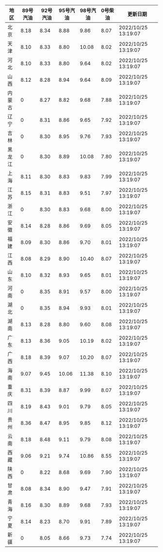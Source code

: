 | 地区 | 89号汽油 | 92号汽油 | 95号汽油 | 98号汽油 | 0号柴油 | 更新日期 |
| --- | --- | --- | --- | --- | --- | --- |
| 北京 | 8.18 | 8.34 | 8.88 | 9.86 | 8.07 | 2022/10/25 13:19:07 |
| 天津 | 8.10 | 8.33 | 8.80 | 10.08 | 8.02 | 2022/10/25 13:19:07 |
| 河北 | 8.10 | 8.33 | 8.80 | 9.64 | 8.02 | 2022/10/25 13:19:07 |
| 山西 | 8.12 | 8.28 | 8.94 | 9.64 | 8.09 | 2022/10/25 13:19:07 |
| 内蒙古 | 0 | 8.27 | 8.82 | 9.68 | 7.88 | 2022/10/25 13:19:07 |
| 辽宁 | 0 | 8.31 | 8.86 | 9.65 | 7.92 | 2022/10/25 13:19:07 |
| 吉林 | 0 | 8.30 | 8.95 | 9.76 | 7.93 | 2022/10/25 13:19:07 |
| 黑龙江 | 0 | 8.30 | 8.89 | 10.08 | 7.80 | 2022/10/25 13:19:07 |
| 上海 | 8.11 | 8.30 | 8.83 | 9.83 | 7.99 | 2022/10/25 13:19:07 |
| 江苏 | 8.15 | 8.31 | 8.83 | 9.51 | 7.97 | 2022/10/25 13:19:07 |
| 浙江 | 0 | 8.30 | 8.83 | 9.68 | 8.00 | 2022/10/25 13:19:07 |
| 安徽 | 8.14 | 8.28 | 8.86 | 9.69 | 8.05 | 2022/10/25 13:19:07 |
| 福建 | 8.09 | 8.30 | 8.86 | 9.70 | 8.01 | 2022/10/25 13:19:07 |
| 江西 | 8.08 | 8.29 | 8.90 | 10.40 | 8.07 | 2022/10/25 13:19:07 |
| 山东 | 8.10 | 8.32 | 8.93 | 9.65 | 8.01 | 2022/10/25 13:19:07 |
| 河南 | 0 | 8.35 | 8.91 | 9.57 | 8.00 | 2022/10/25 13:19:07 |
| 湖北 | 0 | 8.35 | 8.94 | 9.93 | 8.01 | 2022/10/25 13:19:07 |
| 湖南 | 8.13 | 8.28 | 8.80 | 9.60 | 8.08 | 2022/10/25 13:19:07 |
| 广东 | 8.13 | 8.36 | 9.05 | 10.19 | 8.02 | 2022/10/25 13:19:07 |
| 广西 | 8.18 | 8.39 | 9.07 | 10.20 | 8.07 | 2022/10/25 13:19:07 |
| 海南 | 9.07 | 9.45 | 10.06 | 11.38 | 8.10 | 2022/10/25 13:19:07 |
| 重庆 | 8.31 | 8.39 | 8.87 | 9.99 | 8.07 | 2022/10/25 13:19:07 |
| 四川 | 8.19 | 8.43 | 9.01 | 9.79 | 8.05 | 2022/10/25 13:19:07 |
| 贵州 | 8.36 | 8.47 | 8.95 | 9.85 | 8.12 | 2022/10/25 13:19:07 |
| 云南 | 8.18 | 8.48 | 9.11 | 9.79 | 8.08 | 2022/10/25 13:19:07 |
| 西藏 | 9.06 | 9.21 | 9.74 | 10.86 | 8.55 | 2022/10/25 13:19:07 |
| 陕西 | 0 | 8.22 | 8.68 | 9.69 | 7.90 | 2022/10/25 13:19:07 |
| 甘肃 | 8.08 | 8.34 | 8.90 | 9.47 | 7.91 | 2022/10/25 13:19:07 |
| 青海 | 8.16 | 8.30 | 8.89 | 9.68 | 7.93 | 2022/10/25 13:19:07 |
| 宁夏 | 8.14 | 8.23 | 8.70 | 9.91 | 7.89 | 2022/10/25 13:19:07 |
| 新疆 | 0 | 8.05 | 8.66 | 9.73 | 7.74 | 2022/10/25 13:19:07 |
